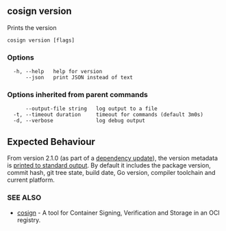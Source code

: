 ## cosign version

Prints the version

```
cosign version [flags]
```

### Options

```
  -h, --help   help for version
      --json   print JSON instead of text
```

### Options inherited from parent commands

```
      --output-file string   log output to a file
  -t, --timeout duration     timeout for commands (default 3m0s)
  -d, --verbose              log debug output
```

## Expected Behaviour
From version 2.1.0 (as part of a [dependency update](https://github.com/sigstore/cosign/commit/40dbbd8b09bd5c30191d6e7e7ced3bbd7f6ea559)), the version metadata is [printed to standard output](https://github.com/kubernetes-sigs/release-utils/pull/76). By default it includes the package version, commit hash, git tree state, build date, Go version, compiler toolchain and current platform.

### SEE ALSO

* [cosign](cosign.md)	 - A tool for Container Signing, Verification and Storage in an OCI registry.

